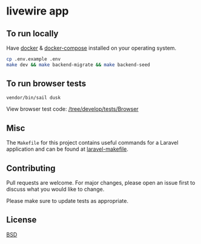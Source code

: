# livewire app


## To run locally

Have [docker](https://docs.docker.com/engine/install/) & [docker-compose](https://docs.docker.com/compose/install/) installed on your operating system.

```bash
cp .env.example .env
make dev && make backend-migrate && make backend-seed
```

## To run browser tests

```bash
vendor/bin/sail dusk
```

View browser test code: [/tree/develop/tests/Browser](https://github.com/kkamara/livewire-app/tree/main/tests/Browser)

## Misc

The `Makefile` for this project contains useful commands for a Laravel application and can be found at [laravel-makefile](https://github.com/kkamara/laravel-makefile).

## Contributing
Pull requests are welcome. For major changes, please open an issue first to discuss what you would like to change.

Please make sure to update tests as appropriate.

## License
[BSD](https://opensource.org/licenses/BSD-3-Clause)
